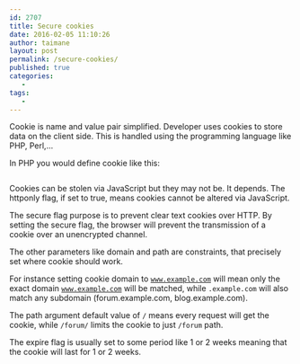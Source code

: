 ```yaml
---
id: 2707
title: Secure cookies
date: 2016-02-05 11:10:26
author: taimane
layout: post
permalink: /secure-cookies/
published: true
categories:
   -
tags:
   -
---
```

Cookie is name and value pair simplified. Developer uses cookies to store data on the client side. This is handled using the programming language like PHP, Perl,...

In PHP you would define cookie like this:

```setcookie( name, value, expire, path, domain, secure, httponly);
```


Cookies can be stolen via JavaScript but they may not be. It depends. The httponly flag, if set to true, means cookies cannot be altered via JavaScript.


The secure flag purpose is to prevent clear text cookies over HTTP. By setting the secure flag, the browser will prevent the transmission of a cookie over an unencrypted channel.



The other parameters like domain and path are constraints, that precisely set where cookie should work.



For instance setting cookie domain to <code>www.example.com</code> will mean only the exact domain <code>www.example.com</code> will be matched, while <code>.example.com</code> will also match any subdomain (forum.example.com, blog.example.com).



The path argument default value of <code>/</code> means every request will get the cookie, while <code>/forum/</code> limits the cookie to just <code>/forum</code> path. 


The expire flag is usually set to some period like 1 or 2 weeks meaning that the cookie will last for 1 or 2 weeks.




